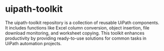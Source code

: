 # uipath-toolkit
The uipath-toolkit repository is a collection of reusable UiPath components. It includes functions like Excel column conversion, object insertion, file download monitoring, and worksheet copying. This toolkit enhances productivity by providing ready-to-use solutions for common tasks in UiPath automation projects.
